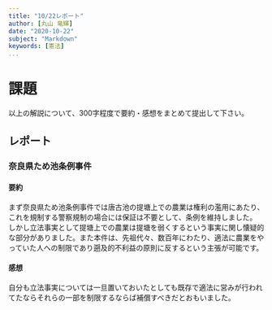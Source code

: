 ```yaml
---
title: "10/22レポート"
author: [丸山 竜輝]
date: "2020-10-22"
subject: "Markdown"
keywords: [憲法]
...
```


# 課題

以上の解説について、300字程度で要約・感想をまとめて提出して下さい。

## レポート

### 奈良県ため池条例事件

#### 要約

まず奈良県ため池条例事件では唐古池の提塘上での農業は権利の濫用にあたり、これを規制する警察規制の場合には保証は不要として、条例を維持しました。
しかし立法事実として提塘上での農業は提塘を弱くするという事実に関し懐疑的な部分がありました。また本件は、先祖代々、数百年にわたり、適法に農業をやっていた人への制限であり遡及的不利益の原則に反するという主張が可能です。

#### 感想

自分も立法事実については一旦置いておいたとしても既存で適法に営みが行われてたならそれらの一部を制限するならば補償すべきだとおもいました。
